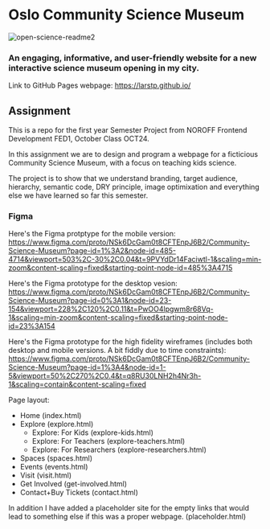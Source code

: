 # Oslo Community Science Museum
![open-science-readme2](https://github.com/user-attachments/assets/3ef66310-878d-4f6c-9231-75fca73f666a)

### An engaging, informative, and user-friendly website for a new interactive science museum opening in my city.

Link to GitHub Pages webpage: https://larstp.github.io/

## Assignment

This is a repo for the first year Semester Project from NOROFF Frontend Development FED1, October Class OCT24.

In this assignment we are to design and program a webpage for a ficticious Community Science Museum, with a focus on teaching kids science.

The project is to show that we understand branding, target audience, hierarchy, semantic code, DRY principle, image optimixation and everything else we have learned so far this semester.

### Figma

Here's the Figma protptype for the mobile version: 
https://www.figma.com/proto/NSk6DcGam0t8CFTEnpJ6B2/Community-Science-Museum?page-id=1%3A2&node-id=485-4714&viewport=503%2C-30%2C0.04&t=9PVYdDr14Faciwtl-1&scaling=min-zoom&content-scaling=fixed&starting-point-node-id=485%3A4715

Here's the Figma prototype for the desktop vesion:
https://www.figma.com/proto/NSk6DcGam0t8CFTEnpJ6B2/Community-Science-Museum?page-id=0%3A1&node-id=23-154&viewport=228%2C120%2C0.11&t=PwOO4lpgwm8r68Vq-1&scaling=min-zoom&content-scaling=fixed&starting-point-node-id=23%3A154

Here's the Figma prototype for the high fidelity wireframes (includes both desktop and mobile versions. A bit fiddly due to time constraints):
https://www.figma.com/proto/NSk6DcGam0t8CFTEnpJ6B2/Community-Science-Museum?page-id=1%3A4&node-id=1-5&viewport=50%2C270%2C0.4&t=q8RU30LNH2h4Nr3h-1&scaling=contain&content-scaling=fixed


Page layout:
- Home (index.html)
- Explore (explore.html)
  - Explore: For Kids (explore-kids.html)
  - Explore: For Teachers (explore-teachers.html)
  - Explore: For Researchers (explore-researchers.html)
 - Spaces (spaces.html)
 - Events (events.html)
 - Visit (visit.html)
 - Get Involved (get-involved.html)
 - Contact+Buy Tickets (contact.html)

In addition I have added a placeholder site for the empty links that would lead to something else if this was a proper webpage. (placeholder.html)

